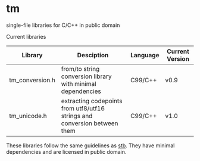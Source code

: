 # tm
single-file libraries for C/C++ in public domain

Current libraries

Library | Desciption | Language | Current Version
--- | --- | --- | ---
tm_conversion.h | from/to string conversion library with minimal dependencies | C99/C++ | v0.9
tm_unicode.h | extracting codepoints from utf8/utf16 strings and conversion between them | C99/C++ | v1.0

These libraries follow the same guidelines as [stb](https://github.com/nothings/stb).
They have minimal dependencies and are licensed in public domain.
